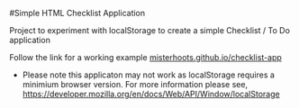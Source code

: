 #Simple HTML Checklist Application

Project to experiment with localStorage to create a simple Checklist / To Do application

Follow the link for a working example [misterhoots.github.io/checklist-app](https://misterhoots.github.io/checklist-app/)

* Please note this applicaton may not work as localStorage requires a minimium browser version. For more information please see, https://developer.mozilla.org/en/docs/Web/API/Window/localStorage
